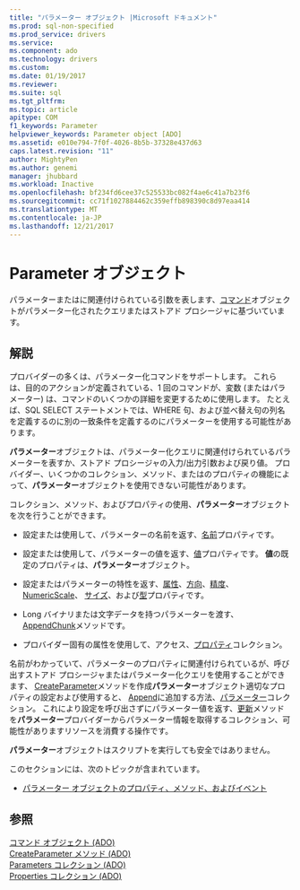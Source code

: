```yaml
---
title: "パラメーター オブジェクト |Microsoft ドキュメント"
ms.prod: sql-non-specified
ms.prod_service: drivers
ms.service: 
ms.component: ado
ms.technology: drivers
ms.custom: 
ms.date: 01/19/2017
ms.reviewer: 
ms.suite: sql
ms.tgt_pltfrm: 
ms.topic: article
apitype: COM
f1_keywords: Parameter
helpviewer_keywords: Parameter object [ADO]
ms.assetid: e010e794-7f0f-4026-8b5b-37328e437d63
caps.latest.revision: "11"
author: MightyPen
ms.author: genemi
manager: jhubbard
ms.workload: Inactive
ms.openlocfilehash: bf234fd6cee37c525533bc082f4ae6c41a7b23f6
ms.sourcegitcommit: cc71f1027884462c359effb898390c8d97eaa414
ms.translationtype: MT
ms.contentlocale: ja-JP
ms.lasthandoff: 12/21/2017
---
```

# <a name="parameter-object"></a>Parameter オブジェクト
パラメーターまたはに関連付けられている引数を表します、[コマンド](../../../ado/reference/ado-api/command-object-ado.md)オブジェクトがパラメーター化されたクエリまたはストアド プロシージャに基づいています。  
  
## <a name="remarks"></a>解説  
 プロバイダーの多くは、パラメーター化コマンドをサポートします。 これらは、目的のアクションが定義されている、1 回のコマンドが、変数 (またはパラメーター) は、コマンドのいくつかの詳細を変更するために使用します。 たとえば、SQL SELECT ステートメントでは、WHERE 句、および並べ替え句の列名を定義するのに別の一致条件を定義するのにパラメーターを使用する可能性があります。  
  
 **パラメーター**オブジェクトは、パラメーター化クエリに関連付けられているパラメーターを表すか、ストアド プロシージャの入力/出力引数および戻り値。 プロバイダー、いくつかのコレクション、メソッド、またはのプロパティの機能によって、**パラメーター**オブジェクトを使用できない可能性があります。  
  
 コレクション、メソッド、およびプロパティの使用、**パラメーター**オブジェクトを次を行うことができます。  
  
-   設定または使用して、パラメーターの名前を返す、[名前](../../../ado/reference/ado-api/name-property-ado.md)プロパティです。  
  
-   設定または使用して、パラメーターの値を返す、[値](../../../ado/reference/ado-api/value-property-ado.md)プロパティです。 **値**の既定のプロパティは、**パラメーター**オブジェクト。  
  
-   設定またはパラメーターの特性を返す、[属性](../../../ado/reference/ado-api/attributes-property-ado.md)、[方向](../../../ado/reference/ado-api/direction-property.md)、[精度](../../../ado/reference/ado-api/precision-property-ado.md)、 [NumericScale](../../../ado/reference/ado-api/numericscale-property-ado.md)、 [サイズ](../../../ado/reference/ado-api/size-property-ado-parameter.md)、および[型](../../../ado/reference/ado-api/type-property-ado.md)プロパティです。  
  
-   Long バイナリまたは文字データを持つパラメーターを渡す、 [AppendChunk](../../../ado/reference/ado-api/appendchunk-method-ado.md)メソッドです。  
  
-   プロバイダー固有の属性を使用して、アクセス、[プロパティ](../../../ado/reference/ado-api/properties-collection-ado.md)コレクション。  
  
 名前がわかっていて、パラメーターのプロパティに関連付けられているが、呼び出すストアド プロシージャまたはパラメーター化クエリを使用することができます、 [CreateParameter](../../../ado/reference/ado-api/createparameter-method-ado.md)メソッドを作成**パラメーター**オブジェクト適切なプロパティの設定および使用すると、 [Append](../../../ado/reference/ado-api/append-method-ado.md)に追加する方法、[パラメーター](../../../ado/reference/ado-api/parameters-collection-ado.md)コレクション。 これにより設定を呼び出さずにパラメーター値を返す、[更新](../../../ado/reference/ado-api/refresh-method-ado.md)メソッドを**パラメーター**プロバイダーからパラメーター情報を取得するコレクション、可能性がありますリソースを消費する操作です。  
  
 **パラメーター**オブジェクトはスクリプトを実行しても安全ではありません。  
  
 このセクションには、次のトピックが含まれています。  
  
-   [パラメーター オブジェクトのプロパティ、メソッド、およびイベント](../../../ado/reference/ado-api/parameter-object-properties-methods-and-events.md)  
  
## <a name="see-also"></a>参照  
 [コマンド オブジェクト (ADO)](../../../ado/reference/ado-api/command-object-ado.md)   
 [CreateParameter メソッド (ADO)](../../../ado/reference/ado-api/createparameter-method-ado.md)   
 [Parameters コレクション (ADO)](../../../ado/reference/ado-api/parameters-collection-ado.md)   
 [Properties コレクション (ADO)](../../../ado/reference/ado-api/properties-collection-ado.md)
